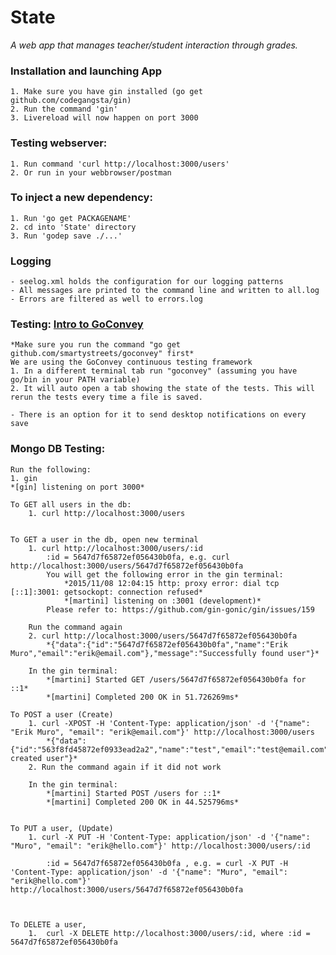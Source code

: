 # State
*A web app that manages teacher/student interaction through grades.*


### Installation and launching App
	1. Make sure you have gin installed (go get github.com/codegangsta/gin)
	2. Run the command 'gin'
	3. Livereload will now happen on port 3000

### Testing webserver:
	1. Run command 'curl http://localhost:3000/users'
	2. Or run in your webbrowser/postman

### To inject a new dependency:
	1. Run 'go get PACKAGENAME'
	2. cd into 'State' directory
	3. Run 'godep save ./...'

### Logging
	- seelog.xml holds the configuration for our logging patterns
	- All messages are printed to the command line and written to all.log
	- Errors are filtered as well to errors.log


### Testing: [Intro to GoConvey](https://www.youtube.com/watch?v=wlUKRxWEELU)
	*Make sure you run the command "go get github.com/smartystreets/goconvey" first*
	We are using the GoConvey continuous testing framework
	1. In a different terminal tab run "goconvey" (assuming you have go/bin in your PATH variable)
	2. It will auto open a tab showing the state of the tests. This will rerun the tests every time a file is saved.
	
	- There is an option for it to send desktop notifications on every save


### Mongo DB Testing:
	Run the following:
	1. gin
	*[gin] listening on port 3000*

	To GET all users in the db:
		1. curl http://localhost:3000/users


	To GET a user in the db, open new terminal
		1. curl http://localhost:3000/users/:id        
			:id = 5647d7f65872ef056430b0fa, e.g. curl http://localhost:3000/users/5647d7f65872ef056430b0fa
			You will get the following error in the gin terminal:
				*2015/11/08 12:04:15 http: proxy error: dial tcp [::1]:3001: getsockopt: connection refused*
				*[martini] listening on :3001 (development)*
			Please refer to: https://github.com/gin-gonic/gin/issues/159 

		Run the command again
		2. curl http://localhost:3000/users/5647d7f65872ef056430b0fa
			*{"data":{"id":"5647d7f65872ef056430b0fa","name":"Erik Muro","email":"erik@email.com"},"message":"Successfully found user"}*

		In the gin terminal:
			*[martini] Started GET /users/5647d7f65872ef056430b0fa for ::1*
			*[martini] Completed 200 OK in 51.726269ms*

	To POST a user (Create)
		1. curl -XPOST -H 'Content-Type: application/json' -d '{"name": "Erik Muro", "email": "erik@email.com"}' http://localhost:3000/users
			*{"data":{"id":"563f8fd45872ef0933ead2a2","name":"test","email":"test@email.com"},"message":"Successfully created user"}*
		2. Run the command again if it did not work

		In the gin terminal:
			*[martini] Started POST /users for ::1*
			*[martini] Completed 200 OK in 44.525796ms*


	To PUT a user, (Update)
		1. curl -X PUT -H 'Content-Type: application/json' -d '{"name": "Muro", "email": "erik@hello.com"}' http://localhost:3000/users/:id

			:id = 5647d7f65872ef056430b0fa , e.g. = curl -X PUT -H 'Content-Type: application/json' -d '{"name": "Muro", "email": "erik@hello.com"}' http://localhost:3000/users/5647d7f65872ef056430b0fa

			

	To DELETE a user, 
		1.  curl -X DELETE http://localhost:3000/users/:id, where :id = 5647d7f65872ef056430b0fa




